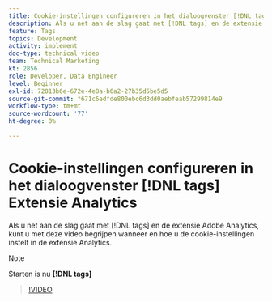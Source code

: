 ```yaml
---
title: Cookie-instellingen configureren in het dialoogvenster [!DNL tags] Extensie Analytics
description: Als u net aan de slag gaat met [!DNL tags] en de extensie Adobe Analytics, kunt u met deze video begrijpen wanneer en hoe u de cookie-instellingen instelt in de extensie Analytics.
feature: Tags
topics: Development
activity: implement
doc-type: technical video
team: Technical Marketing
kt: 2856
role: Developer, Data Engineer
level: Beginner
exl-id: 72013b6e-672e-4e8a-b6a2-27b35d5be5d5
source-git-commit: f671c6edfde800ebc6d3dd0aebfeab57299814e9
workflow-type: tm+mt
source-wordcount: '77'
ht-degree: 0%

---
```


# Cookie-instellingen configureren in het dialoogvenster [!DNL tags] Extensie Analytics

Als u net aan de slag gaat met [!DNL tags] en de extensie Adobe Analytics, kunt u met deze video begrijpen wanneer en hoe u de cookie-instellingen instelt in de extensie Analytics.

>[!NOTE]
>
> Starten is nu **[!DNL tags]**

>[!VIDEO](https://video.tv.adobe.com/v/27212/?quality=12&learn=on)
